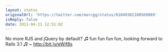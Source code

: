 ```yaml
---
layout: status
originalUrl: 'https://twitter.com/marcgg/status/61049302180569089'
isReply: false
date: 2011-04-21 12:51:02
---
```


No more RJS and jQuery by default? ♫ fun fun fun fun, looking forward to Rails 3.1 ♫ ~ http://bit.ly/eWif8s

